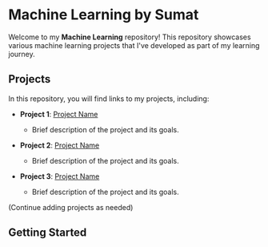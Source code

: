 # Machine Learning by Sumat

Welcome to my **Machine Learning** repository! This repository showcases various machine learning projects that I've developed as part of my learning journey.

## Projects

In this repository, you will find links to my projects, including:

- **Project 1**: [Project Name](link-to-your-project)
  - Brief description of the project and its goals.
  
- **Project 2**: [Project Name](link-to-your-project)
  - Brief description of the project and its goals.

- **Project 3**: [Project Name](link-to-your-project)
  - Brief description of the project and its goals.

(Continue adding projects as needed)

## Getting Started



